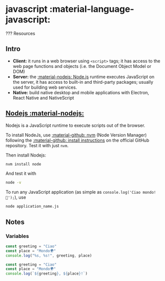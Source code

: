 # javascript :material-language-javascript:

??? Resources

## Intro

* **Client:** it runs in a web browser using `<script>` tags; it has access to the web page functions and objects (i.e. the Document Object Model or DOM)
* **Server:** the [:material-nodejs: Node.js](https://nodejs.org) runtime executes JavaScript on the server, it has access to built-in and third-party packages; usually used for building web services.
* **Native:** build native desktop and mobile applications with Electron, React Native and NativeScript

## [Nodejs :material-nodejs:](https://nodejs.org)

Nodejs is a JavaScript runtime to execute scripts out of the browser.

To install NodeJs, use [:material-github: nvm](https://github.com/nvm-sh/nvm) (Node Version Manager) following the [:material-github: install instructions](https://github.com/nvm-sh/nvm#install--update-script) on the official GitHub repository. Test it with just `nvm`.

Then install Nodejs:
```bash
nvm install node
```
And test it with
```bash
node -v
```
To run any JavaScript application (as simple as `console.log('Ciao mondo! 🥙');`), use
```bash
node application_name.js
```

## Notes

### Variables

```javascript
const greeting = "Ciao"
const place = "Mondo🌍"
console.log("%s, %s!", greeting, place)
```
```javascript
const greeting = "Ciao"
const place = "Mondo🌍"
console.log(`${greeting}, ${place}!`)
```
